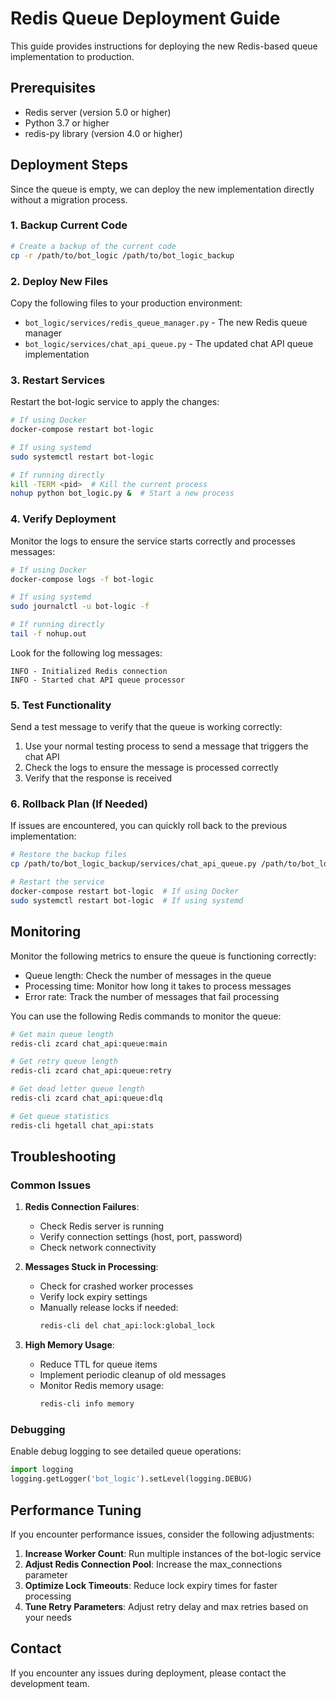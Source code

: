 # Redis Queue Deployment Guide

This guide provides instructions for deploying the new Redis-based queue implementation to production.

## Prerequisites

- Redis server (version 5.0 or higher)
- Python 3.7 or higher
- redis-py library (version 4.0 or higher)

## Deployment Steps

Since the queue is empty, we can deploy the new implementation directly without a migration process.

### 1. Backup Current Code

```bash
# Create a backup of the current code
cp -r /path/to/bot_logic /path/to/bot_logic_backup
```

### 2. Deploy New Files

Copy the following files to your production environment:

- `bot_logic/services/redis_queue_manager.py` - The new Redis queue manager
- `bot_logic/services/chat_api_queue.py` - The updated chat API queue implementation

### 3. Restart Services

Restart the bot-logic service to apply the changes:

```bash
# If using Docker
docker-compose restart bot-logic

# If using systemd
sudo systemctl restart bot-logic

# If running directly
kill -TERM <pid>  # Kill the current process
nohup python bot_logic.py &  # Start a new process
```

### 4. Verify Deployment

Monitor the logs to ensure the service starts correctly and processes messages:

```bash
# If using Docker
docker-compose logs -f bot-logic

# If using systemd
sudo journalctl -u bot-logic -f

# If running directly
tail -f nohup.out
```

Look for the following log messages:

```
INFO - Initialized Redis connection
INFO - Started chat API queue processor
```

### 5. Test Functionality

Send a test message to verify that the queue is working correctly:

1. Use your normal testing process to send a message that triggers the chat API
2. Check the logs to ensure the message is processed correctly
3. Verify that the response is received

### 6. Rollback Plan (If Needed)

If issues are encountered, you can quickly roll back to the previous implementation:

```bash
# Restore the backup files
cp /path/to/bot_logic_backup/services/chat_api_queue.py /path/to/bot_logic/services/

# Restart the service
docker-compose restart bot-logic  # If using Docker
sudo systemctl restart bot-logic  # If using systemd
```

## Monitoring

Monitor the following metrics to ensure the queue is functioning correctly:

- Queue length: Check the number of messages in the queue
- Processing time: Monitor how long it takes to process messages
- Error rate: Track the number of messages that fail processing

You can use the following Redis commands to monitor the queue:

```bash
# Get main queue length
redis-cli zcard chat_api:queue:main

# Get retry queue length
redis-cli zcard chat_api:queue:retry

# Get dead letter queue length
redis-cli zcard chat_api:queue:dlq

# Get queue statistics
redis-cli hgetall chat_api:stats
```

## Troubleshooting

### Common Issues

1. **Redis Connection Failures**:
   - Check Redis server is running
   - Verify connection settings (host, port, password)
   - Check network connectivity

2. **Messages Stuck in Processing**:
   - Check for crashed worker processes
   - Verify lock expiry settings
   - Manually release locks if needed:
     ```bash
     redis-cli del chat_api:lock:global_lock
     ```

3. **High Memory Usage**:
   - Reduce TTL for queue items
   - Implement periodic cleanup of old messages
   - Monitor Redis memory usage:
     ```bash
     redis-cli info memory
     ```

### Debugging

Enable debug logging to see detailed queue operations:

```python
import logging
logging.getLogger('bot_logic').setLevel(logging.DEBUG)
```

## Performance Tuning

If you encounter performance issues, consider the following adjustments:

1. **Increase Worker Count**: Run multiple instances of the bot-logic service
2. **Adjust Redis Connection Pool**: Increase the max_connections parameter
3. **Optimize Lock Timeouts**: Reduce lock expiry times for faster processing
4. **Tune Retry Parameters**: Adjust retry delay and max retries based on your needs

## Contact

If you encounter any issues during deployment, please contact the development team.